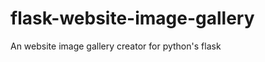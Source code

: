 flask-website-image-gallery
===========================

An website image gallery creator for python's flask
